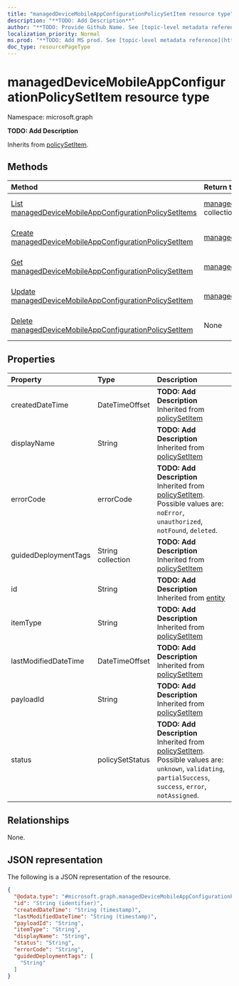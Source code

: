 ```yaml
---
title: "managedDeviceMobileAppConfigurationPolicySetItem resource type"
description: "**TODO: Add Description**"
author: "**TODO: Provide Github Name. See [topic-level metadata reference](https://msgo.azurewebsites.net/add/document/guidelines/metadata.html#topic-level-metadata)**"
localization_priority: Normal
ms.prod: "**TODO: Add MS prod. See [topic-level metadata reference](https://msgo.azurewebsites.net/add/document/guidelines/metadata.html#topic-level-metadata)**"
doc_type: resourcePageType
---
```


# managedDeviceMobileAppConfigurationPolicySetItem resource type

Namespace: microsoft.graph

**TODO: Add Description**


Inherits from [policySetItem](../resources/policysetitem.md).

## Methods
|Method|Return type|Description|
|:---|:---|:---|
|[List managedDeviceMobileAppConfigurationPolicySetItems](../api/intune-manageddevicemobileappconfigurationpolicysetitem-list.md)|[managedDeviceMobileAppConfigurationPolicySetItem](../resources/intune-manageddevicemobileappconfigurationpolicysetitem.md) collection|Get a list of the [managedDeviceMobileAppConfigurationPolicySetItem](../resources/manageddevicemobileappconfigurationpolicysetitem.md) objects and their properties.|
|[Create managedDeviceMobileAppConfigurationPolicySetItem](../api/intune-manageddevicemobileappconfigurationpolicysetitem-create.md)|[managedDeviceMobileAppConfigurationPolicySetItem](../resources/intune-manageddevicemobileappconfigurationpolicysetitem.md)|Create a new [managedDeviceMobileAppConfigurationPolicySetItem](../resources/intune-manageddevicemobileappconfigurationpolicysetitem.md) object.|
|[Get managedDeviceMobileAppConfigurationPolicySetItem](../api/intune-manageddevicemobileappconfigurationpolicysetitem-get.md)|[managedDeviceMobileAppConfigurationPolicySetItem](../resources/intune-manageddevicemobileappconfigurationpolicysetitem.md)|Read the properties and relationships of a [managedDeviceMobileAppConfigurationPolicySetItem](../resources/intune-manageddevicemobileappconfigurationpolicysetitem.md) object.|
|[Update managedDeviceMobileAppConfigurationPolicySetItem](../api/intune-manageddevicemobileappconfigurationpolicysetitem-update.md)|[managedDeviceMobileAppConfigurationPolicySetItem](../resources/intune-manageddevicemobileappconfigurationpolicysetitem.md)|Update the properties of a [managedDeviceMobileAppConfigurationPolicySetItem](../resources/intune-manageddevicemobileappconfigurationpolicysetitem.md) object.|
|[Delete managedDeviceMobileAppConfigurationPolicySetItem](../api/intune-manageddevicemobileappconfigurationpolicysetitem-delete.md)|None|Deletes a [managedDeviceMobileAppConfigurationPolicySetItem](../resources/intune-manageddevicemobileappconfigurationpolicysetitem.md) object.|

## Properties
|Property|Type|Description|
|:---|:---|:---|
|createdDateTime|DateTimeOffset|**TODO: Add Description** Inherited from [policySetItem](../resources/intune-policysetitem.md)|
|displayName|String|**TODO: Add Description** Inherited from [policySetItem](../resources/intune-policysetitem.md)|
|errorCode|errorCode|**TODO: Add Description** Inherited from [policySetItem](../resources/intune-policysetitem.md). Possible values are: `noError`, `unauthorized`, `notFound`, `deleted`.|
|guidedDeploymentTags|String collection|**TODO: Add Description** Inherited from [policySetItem](../resources/intune-policysetitem.md)|
|id|String|**TODO: Add Description** Inherited from [entity](../resources/entity.md)|
|itemType|String|**TODO: Add Description** Inherited from [policySetItem](../resources/intune-policysetitem.md)|
|lastModifiedDateTime|DateTimeOffset|**TODO: Add Description** Inherited from [policySetItem](../resources/intune-policysetitem.md)|
|payloadId|String|**TODO: Add Description** Inherited from [policySetItem](../resources/intune-policysetitem.md)|
|status|policySetStatus|**TODO: Add Description** Inherited from [policySetItem](../resources/intune-policysetitem.md). Possible values are: `unknown`, `validating`, `partialSuccess`, `success`, `error`, `notAssigned`.|

## Relationships
None.

## JSON representation
The following is a JSON representation of the resource.
<!-- {
  "blockType": "resource",
  "keyProperty": "id",
  "@odata.type": "microsoft.graph.managedDeviceMobileAppConfigurationPolicySetItem",
  "baseType": "microsoft.graph.policySetItem",
  "openType": false
}
-->
``` json
{
  "@odata.type": "#microsoft.graph.managedDeviceMobileAppConfigurationPolicySetItem",
  "id": "String (identifier)",
  "createdDateTime": "String (timestamp)",
  "lastModifiedDateTime": "String (timestamp)",
  "payloadId": "String",
  "itemType": "String",
  "displayName": "String",
  "status": "String",
  "errorCode": "String",
  "guidedDeploymentTags": [
    "String"
  ]
}
```

